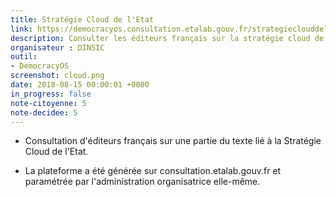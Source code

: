 ```yaml
---
title: Stratégie Cloud de l'Etat
link: https://democracyos.consultation.etalab.gouv.fr/strategieclouddeletat
description: Consulter les éditeurs français sur la stratégie cloud de l'Etat
organisateur : DINSIC
outil:
- DemocracyOS
screenshot: cloud.png
date: 2018-08-15 00:00:01 +0000
in_progress: false
note-citoyenne: 5
note-decidee: 5
---
```


* Consultation d'éditeurs français sur une partie du texte lié à la Stratégie Cloud de l'Etat.

* La plateforme a été générée sur consultation.etalab.gouv.fr et paramétrée par l'administration organisatrice elle-même.